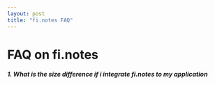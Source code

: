 ```yaml
---
layout: post
title: "fi.notes FAQ"
---
```






# FAQ on fi.notes

##### 1. What is the size difference if i integrate fi.notes to my application



